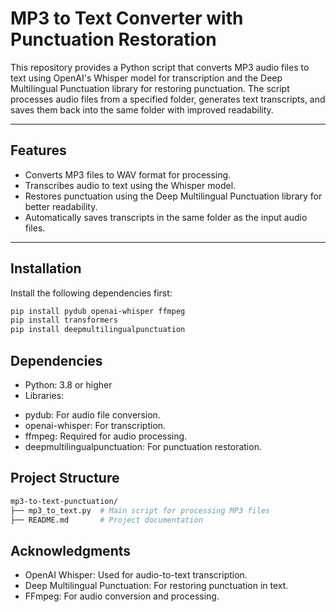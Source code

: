 # MP3 to Text Converter with Punctuation Restoration

This repository provides a Python script that converts MP3 audio files to text using OpenAI's Whisper model for transcription and the Deep Multilingual Punctuation library for restoring punctuation. The script processes audio files from a specified folder, generates text transcripts, and saves them back into the same folder with improved readability.

---

## Features
- Converts MP3 files to WAV format for processing.
- Transcribes audio to text using the Whisper model.
- Restores punctuation using the Deep Multilingual Punctuation library for better readability.
- Automatically saves transcripts in the same folder as the input audio files.

---

## Installation

Install the following dependencies first:
```bash
pip install pydub openai-whisper ffmpeg
pip install transformers
pip install deepmultilingualpunctuation
```


## Dependencies
- Python: 3.8 or higher
- Libraries:
* pydub: For audio file conversion.
*  openai-whisper: For transcription.
* ffmpeg: Required for audio processing.
* deepmultilingualpunctuation: For punctuation restoration.

## Project Structure
```bash
mp3-to-text-punctuation/
├── mp3_to_text.py  # Main script for processing MP3 files
├── README.md       # Project documentation
```

## Acknowledgments
- OpenAI Whisper: Used for audio-to-text transcription.
- Deep Multilingual Punctuation: For restoring punctuation in text.
- FFmpeg: For audio conversion and processing.
